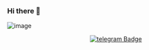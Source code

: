 ### Hi there 👋

![image](https://github.com/herokiri/herokiri/assets/101250956/d867612b-5951-4c9b-8fa5-3a22ef3f730d)

<div id="header" align="center">
  <a href="https://t.me/Herokiri">
    <img src="[https://img.shields.io/badge/YouTube-red?style=for-the-badge&logo=youtube&logoColor=white](https://img.shields.io/badge/Telegram-2CA5E0?style=for-the-badge&logo=telegram&logoColor=white)https://img.shields.io/badge/Telegram-2CA5E0?style=for-the-badge&logo=telegram&logoColor=white" alt="telegram Badge"/>
  </a>
</div>
